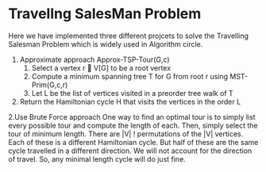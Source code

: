 # Travellng SalesMan Problem

Here we have implemented three different projcets to solve the Travelling Salesman Problem which is widely used in Algorithm circle.
1. Approximate approach 
Approx-TSP-Tour(G,c)
	1. Select a vertex r  V[G] to be a root vertex
	2. Compute a minimum spanning tree T for G from root r using MST-Prim(G,c,r)
	3. Let L be the list of vertices visited in a preorder tree walk of T
  4. Return the Hamiltonian cycle H that visits the vertices in the order L
  
2.Use Brute Force approach 
  One way to find an optimal tour is to simply list every possible tour and compute the length of each. Then, simply select the tour of minimum length. 
  There are |V| ! permutations of the |V| vertices. Each of these is a different Hamiltonian cycle. But half of these are the same cycle travelled in a different direction. We will not account  for the direction of travel. So, any minimal length cycle will do just fine. 

